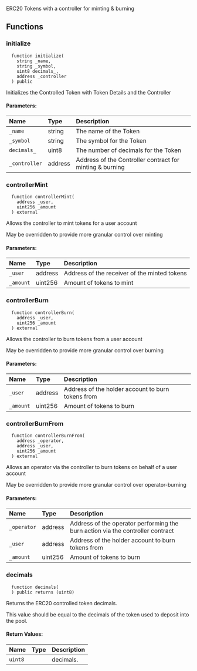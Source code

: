 ERC20 Tokens with a controller for minting & burning


## Functions
### initialize
```solidity
  function initialize(
    string _name,
    string _symbol,
    uint8 decimals_,
    address _controller
  ) public
```
Initializes the Controlled Token with Token Details and the Controller


#### Parameters:
| Name | Type | Description                                                          |
| :--- | :--- | :------------------------------------------------------------------- |
|`_name` | string | The name of the Token
|`_symbol` | string | The symbol for the Token
|`decimals_` | uint8 | The number of decimals for the Token
|`_controller` | address | Address of the Controller contract for minting & burning

### controllerMint
```solidity
  function controllerMint(
    address _user,
    uint256 _amount
  ) external
```
Allows the controller to mint tokens for a user account

May be overridden to provide more granular control over minting

#### Parameters:
| Name | Type | Description                                                          |
| :--- | :--- | :------------------------------------------------------------------- |
|`_user` | address | Address of the receiver of the minted tokens
|`_amount` | uint256 | Amount of tokens to mint

### controllerBurn
```solidity
  function controllerBurn(
    address _user,
    uint256 _amount
  ) external
```
Allows the controller to burn tokens from a user account

May be overridden to provide more granular control over burning

#### Parameters:
| Name | Type | Description                                                          |
| :--- | :--- | :------------------------------------------------------------------- |
|`_user` | address | Address of the holder account to burn tokens from
|`_amount` | uint256 | Amount of tokens to burn

### controllerBurnFrom
```solidity
  function controllerBurnFrom(
    address _operator,
    address _user,
    uint256 _amount
  ) external
```
Allows an operator via the controller to burn tokens on behalf of a user account

May be overridden to provide more granular control over operator-burning

#### Parameters:
| Name | Type | Description                                                          |
| :--- | :--- | :------------------------------------------------------------------- |
|`_operator` | address | Address of the operator performing the burn action via the controller contract
|`_user` | address | Address of the holder account to burn tokens from
|`_amount` | uint256 | Amount of tokens to burn

### decimals
```solidity
  function decimals(
  ) public returns (uint8)
```
Returns the ERC20 controlled token decimals.

This value should be equal to the decimals of the token used to deposit into the pool.


#### Return Values:
| Name                           | Type          | Description                                                                  |
| :----------------------------- | :------------ | :--------------------------------------------------------------------------- |
|`uint8`|  | decimals.
